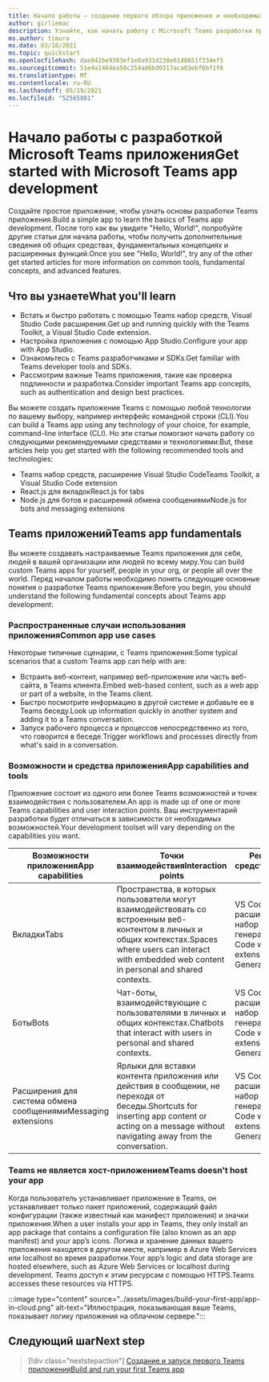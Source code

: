 ```yaml
---
title: Начало работы — создание первого обзора приложения и необходимых условий
author: girliemac
description: Узнайте, как начать работу с Microsoft Teams разработки приложений и настроить среду.
ms.author: timura
ms.date: 03/18/2021
ms.topic: quickstart
ms.openlocfilehash: dae942be9383ef1e0a931d238e6148651f334ef5
ms.sourcegitcommit: 51e4a1464ea58c254ad6bd0317aca03ebf6bf1f6
ms.translationtype: MT
ms.contentlocale: ru-RU
ms.lasthandoff: 05/19/2021
ms.locfileid: "52565881"
---
```

# <a name="get-started-with-microsoft-teams-app-development"></a><span data-ttu-id="8907d-103">Начало работы с разработкой Microsoft Teams приложения</span><span class="sxs-lookup"><span data-stu-id="8907d-103">Get started with Microsoft Teams app development</span></span>

<span data-ttu-id="8907d-104">Создайте простое приложение, чтобы узнать основы разработки Teams приложения.</span><span class="sxs-lookup"><span data-stu-id="8907d-104">Build a simple app to learn the basics of Teams app development.</span></span> <span data-ttu-id="8907d-105">После того как вы увидите "Hello, World!", попробуйте другие статьи для начала работы, чтобы получить дополнительные сведения об общих средствах, фундаментальных концепциях и расширенных функций.</span><span class="sxs-lookup"><span data-stu-id="8907d-105">Once you see "Hello, World!", try any of the other get started articles for more information on common tools, fundamental concepts, and advanced features.</span></span>



## <a name="what-youll-learn"></a><span data-ttu-id="8907d-106">Что вы узнаете</span><span class="sxs-lookup"><span data-stu-id="8907d-106">What you'll learn</span></span>

* <span data-ttu-id="8907d-107">Встать и быстро работать с помощью Teams набор средств, Visual Studio Code расширения.</span><span class="sxs-lookup"><span data-stu-id="8907d-107">Get up and running quickly with the Teams Toolkit, a Visual Studio Code extension.</span></span> 
* <span data-ttu-id="8907d-108">Настройка приложения с помощью App Studio.</span><span class="sxs-lookup"><span data-stu-id="8907d-108">Configure your app with App Studio.</span></span>
* <span data-ttu-id="8907d-109">Ознакомьтесь с Teams разработчиками и SDKs.</span><span class="sxs-lookup"><span data-stu-id="8907d-109">Get familiar with Teams developer tools and SDKs.</span></span>
* <span data-ttu-id="8907d-110">Рассмотрим важные Teams приложения, такие как проверка подлинности и разработка.</span><span class="sxs-lookup"><span data-stu-id="8907d-110">Consider important Teams app concepts, such as authentication and design best practices.</span></span>

<span data-ttu-id="8907d-111">Вы можете создать приложение Teams с помощью любой технологии по вашему выбору, например интерфейс командной строки (CLI).</span><span class="sxs-lookup"><span data-stu-id="8907d-111">You can build a Teams app using any technology of your choice, for example, command-line interface (CLI).</span></span> <span data-ttu-id="8907d-112">Но эти статьи помогают начать работу со следующими рекомендуемыми средствами и технологиями:</span><span class="sxs-lookup"><span data-stu-id="8907d-112">But, these articles help you get started with the following recommended tools and technologies:</span></span>

* <span data-ttu-id="8907d-113">Teams набор средств, расширение Visual Studio Code</span><span class="sxs-lookup"><span data-stu-id="8907d-113">Teams Toolkit, a Visual Studio Code extension</span></span>
* <span data-ttu-id="8907d-114">React.js для вкладок</span><span class="sxs-lookup"><span data-stu-id="8907d-114">React.js for tabs</span></span>
* <span data-ttu-id="8907d-115">Node.js для ботов и расширений обмена сообщениями</span><span class="sxs-lookup"><span data-stu-id="8907d-115">Node.js for bots and messaging extensions</span></span>


## <a name="teams-app-fundamentals"></a><span data-ttu-id="8907d-116">Teams приложений</span><span class="sxs-lookup"><span data-stu-id="8907d-116">Teams app fundamentals</span></span>

<span data-ttu-id="8907d-117">Вы можете создавать настраиваемые Teams приложения для себя, людей в вашей организации или людей по всему миру.</span><span class="sxs-lookup"><span data-stu-id="8907d-117">You can build custom Teams apps for yourself, people in your org, or people all over the world.</span></span> <span data-ttu-id="8907d-118">Перед началом работы необходимо понять следующие основные понятия о разработке Teams приложения:</span><span class="sxs-lookup"><span data-stu-id="8907d-118">Before you begin, you should understand the following fundamental concepts about Teams app development:</span></span>

### <a name="common-app-use-cases"></a><span data-ttu-id="8907d-119">Распространенные случаи использования приложения</span><span class="sxs-lookup"><span data-stu-id="8907d-119">Common app use cases</span></span>

<span data-ttu-id="8907d-120">Некоторые типичные сценарии, с Teams приложения:</span><span class="sxs-lookup"><span data-stu-id="8907d-120">Some typical scenarios that a custom Teams app can help with are:</span></span>

* <span data-ttu-id="8907d-121">Встраить веб-контент, например веб-приложение или часть веб-сайта, в Teams клиента.</span><span class="sxs-lookup"><span data-stu-id="8907d-121">Embed web-based content, such as a web app or part of a website, in the Teams client.</span></span>
* <span data-ttu-id="8907d-122">Быстро посмотрите информацию в другой системе и добавьте ее в Teams беседу.</span><span class="sxs-lookup"><span data-stu-id="8907d-122">Look up information quickly in another system and adding it to a Teams conversation.</span></span>
* <span data-ttu-id="8907d-123">Запуск рабочего процесса и процессов непосредственно из того, что говорится в беседе.</span><span class="sxs-lookup"><span data-stu-id="8907d-123">Trigger workflows and processes directly from what's said in a conversation.</span></span>

### <a name="app-capabilities-and-tools"></a><span data-ttu-id="8907d-124">Возможности и средства приложения</span><span class="sxs-lookup"><span data-stu-id="8907d-124">App capabilities and tools</span></span>

<span data-ttu-id="8907d-125">Приложение состоит из одного или более Teams возможностей и точек взаимодействия с пользователем.</span><span class="sxs-lookup"><span data-stu-id="8907d-125">An app is made up of one or more Teams capabilities and user interaction points.</span></span> <span data-ttu-id="8907d-126">Ваш инструментарий разработки будет отличаться в зависимости от необходимых возможностей.</span><span class="sxs-lookup"><span data-stu-id="8907d-126">Your development toolset will vary depending on the capabilities you want.</span></span>

| <span data-ttu-id="8907d-127">**Возможности приложения**</span><span class="sxs-lookup"><span data-stu-id="8907d-127">**App capabilities**</span></span>| <span data-ttu-id="8907d-128">**Точки взаимодействия**</span><span class="sxs-lookup"><span data-stu-id="8907d-128">**Interaction points**</span></span> | <span data-ttu-id="8907d-129">**Рекомендуемые средства**</span><span class="sxs-lookup"><span data-stu-id="8907d-129">**Recommended tools**</span></span> | <span data-ttu-id="8907d-130">**Пакеты SDK**</span><span class="sxs-lookup"><span data-stu-id="8907d-130">**SDKs**</span></span> | <span data-ttu-id="8907d-131">**Стеки технологий**</span><span class="sxs-lookup"><span data-stu-id="8907d-131">**Technology stacks**</span></span> |
|--------|--------|--------|--------|--------|
| <span data-ttu-id="8907d-132">Вкладки</span><span class="sxs-lookup"><span data-stu-id="8907d-132">Tabs</span></span> | <span data-ttu-id="8907d-133">Пространства, в которых пользователи могут взаимодействовать со встроенным веб-контентом в личных и общих контекстах.</span><span class="sxs-lookup"><span data-stu-id="8907d-133">Spaces where users can interact with embedded web content in personal and shared contexts.</span></span> | <span data-ttu-id="8907d-134">VS Code с расширением Teams набор средств или генератором Yeoman</span><span class="sxs-lookup"><span data-stu-id="8907d-134">VS Code with Teams Toolkit extension or Yeoman Generator</span></span> | <span data-ttu-id="8907d-135">Клиентский SDK JavaScript для Teams</span><span class="sxs-lookup"><span data-stu-id="8907d-135">Teams JavaScript client SDK</span></span> | <span data-ttu-id="8907d-136">Общие веб-технологии (HTML, CSS и JavaScript) или React.js</span><span class="sxs-lookup"><span data-stu-id="8907d-136">General web technologies (HTML, CSS, and JavaScript) or React.js</span></span> |
| <span data-ttu-id="8907d-137">Боты</span><span class="sxs-lookup"><span data-stu-id="8907d-137">Bots</span></span> | <span data-ttu-id="8907d-138">Чат-боты, взаимодействующие с пользователями в личных и общих контекстах.</span><span class="sxs-lookup"><span data-stu-id="8907d-138">Chatbots that interact with users in personal and shared contexts.</span></span> | <span data-ttu-id="8907d-139">VS Code с расширением Teams набор средств или генератором Yeoman</span><span class="sxs-lookup"><span data-stu-id="8907d-139">VS Code with Teams Toolkit extension or Yeoman Generator</span></span> | <span data-ttu-id="8907d-140">Bot Framework SDK</span><span class="sxs-lookup"><span data-stu-id="8907d-140">Bot Framework SDK</span></span> | <span data-ttu-id="8907d-141">Node.js, C# или Python</span><span class="sxs-lookup"><span data-stu-id="8907d-141">Node.js, C#, or Python</span></span> | 
| <span data-ttu-id="8907d-142">Расширения для система обмена сообщениями</span><span class="sxs-lookup"><span data-stu-id="8907d-142">Messaging extensions</span></span> | <span data-ttu-id="8907d-143">Ярлыки для вставки контента приложения или действия в сообщении, не переходя от беседы.</span><span class="sxs-lookup"><span data-stu-id="8907d-143">Shortcuts for inserting app content or acting on a message without navigating away from the conversation.</span></span> | <span data-ttu-id="8907d-144">VS Code с расширением Teams набор средств или генератором Yeoman</span><span class="sxs-lookup"><span data-stu-id="8907d-144">VS Code with Teams Toolkit extension or Yeoman Generator</span></span> | <span data-ttu-id="8907d-145">Bot Framework SDK</span><span class="sxs-lookup"><span data-stu-id="8907d-145">Bot Framework SDK</span></span> | <span data-ttu-id="8907d-146">Node.js, C# или Python</span><span class="sxs-lookup"><span data-stu-id="8907d-146">Node.js, C#, or Python</span></span> |

### <a name="teams-doesnt-host-your-app"></a><span data-ttu-id="8907d-147">Teams не является хост-приложением</span><span class="sxs-lookup"><span data-stu-id="8907d-147">Teams doesn't host your app</span></span>

<span data-ttu-id="8907d-148">Когда пользователь устанавливает приложение в Teams, он устанавливает только пакет приложений, содержащий файл конфигурации (также известный как манифест приложения) и значки приложения.</span><span class="sxs-lookup"><span data-stu-id="8907d-148">When a user installs your app in Teams, they only install an app package that contains a configuration file (also known as an app manifest) and your app’s icons.</span></span> <span data-ttu-id="8907d-149">Логика и хранение данных вашего приложения находятся в другом месте, например в Azure Web Services или localhost во время разработки.</span><span class="sxs-lookup"><span data-stu-id="8907d-149">Your app’s logic and data storage are hosted elsewhere, such as Azure Web Services or localhost during development.</span></span> <span data-ttu-id="8907d-150">Teams доступ к этим ресурсам с помощью HTTPS.</span><span class="sxs-lookup"><span data-stu-id="8907d-150">Teams accesses these resources via HTTPS.</span></span>

:::image type="content" source="../assets/images/build-your-first-app/app-in-cloud.png" alt-text="Иллюстрация, показывающая ваше Teams, показывает логику приложения на облачном сервере.":::

## <a name="next-step"></a><span data-ttu-id="8907d-152">Следующий шаг</span><span class="sxs-lookup"><span data-stu-id="8907d-152">Next step</span></span>

> [!div class="nextstepaction"]
> [<span data-ttu-id="8907d-153">Создание и запуск первого Teams приложения</span><span class="sxs-lookup"><span data-stu-id="8907d-153">Build and run your first Teams app</span></span>](../build-your-first-app/build-and-run.md)
